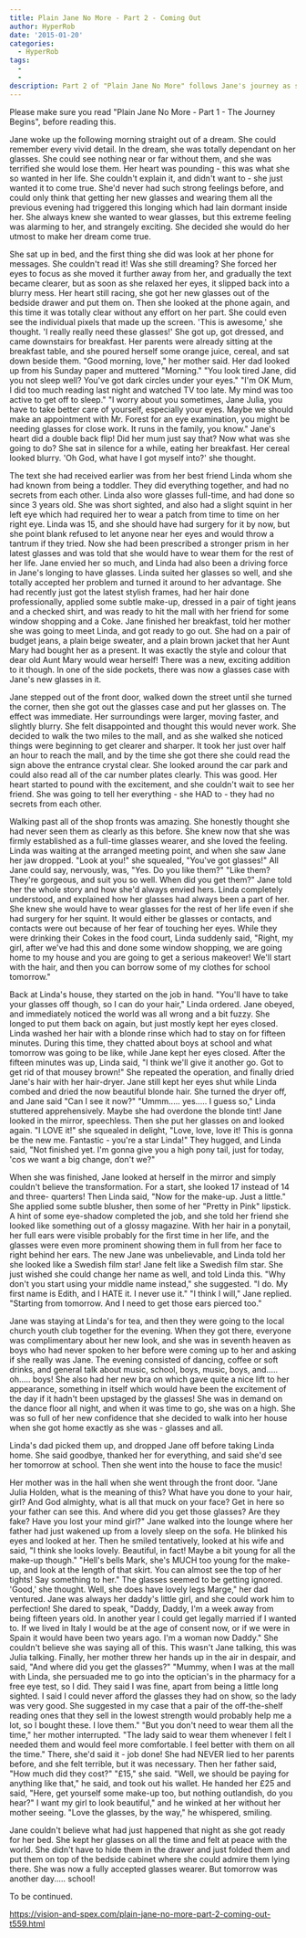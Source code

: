 ```yaml
---
title: Plain Jane No More - Part 2 - Coming Out
author: HyperRob
date: '2015-01-20'
categories:
  - HyperRob
tags:
  - 
  - 
description: Part 2 of "Plain Jane No More" follows Jane's journey as she embraces her longing for glasses and finds her own style.
---
```

Please make sure you read "Plain Jane No More - Part 1 - The Journey Begins", before reading this.

Jane woke up the following morning straight out of a dream. She could remember every vivid detail. In the dream, she was totally dependant on her glasses. She could see nothing near or far without them, and she was terrified she would lose them. Her heart was pounding - this was what she so wanted in her life. She couldn't explain it, and didn't want to - she just wanted it to come true. She'd never had such strong feelings before, and could only think that getting her new glasses and wearing them all the previous evening had triggered this longing which had lain dormant inside her. She always knew she wanted to wear glasses, but this extreme feeling was alarming to her, and strangely exciting. She decided she would do her utmost to make her dream come true.

She sat up in bed, and the first thing she did was look at her phone for messages. She couldn't read it! Was she still dreaming? She forced her eyes to focus as she moved it further away from her, and gradually the text became clearer, but as soon as she relaxed her eyes, it slipped back into a blurry mess. Her heart still racing, she got her new glasses out of the bedside drawer and put them on. Then she looked at the phone again, and this time it was totally clear without any effort on her part. She could even see the individual pixels that made up the screen. 'This is awesome,' she thought. 'I really really need these glasses!' She got up, got dressed, and came downstairs for breakfast. Her parents were already sitting at the breakfast table, and she poured herself some orange juice, cereal, and sat down beside them.
"Good morning, love," her mother said. Her dad looked up from his Sunday paper and muttered "Morning."
"You look tired Jane, did you not sleep well? You've got dark circles under your eyes."
"I'm OK Mum, I did too much reading last night and watched TV too late. My mind was too active to get off to sleep."
"I worry about you sometimes, Jane Julia, you have to take better care of yourself, especially your eyes. Maybe we should make an appointment with Mr. Forest for an eye examination, you might be needing glasses for close work. It runs in the family, you know."
Jane's heart did a double back flip! Did her mum just say that? Now what was she going to do? She sat in silence for a while, eating her breakfast. Her cereal looked blurry. 'Oh God, what have I got myself into?' she thought.

The text she had received earlier was from her best friend Linda whom she had known from being a toddler. They did everything together, and had no secrets from each other. Linda also wore glasses full-time, and had done so since 3 years old. She was short sighted, and also had a slight squint in her left eye which had required her to wear a patch from time to time on her right eye. Linda was 15, and she should have had surgery for it by now, but she point blank refused to let anyone near her eyes and would throw a tantrum if they tried. Now she had been prescribed a stronger prism in her latest glasses and was told that she would have to wear them for the rest of her life. Jane envied her so much, and Linda had also been a driving force in Jane's longing to have glasses. Linda suited her glasses so well, and she totally accepted her problem and turned it around to her advantage. She had recently just got the latest stylish frames, had her hair done professionally, applied some subtle make-up, dressed in a pair of tight jeans and a checked shirt, and was ready to hit the mall with her friend for some window shopping and a Coke. Jane finished her breakfast, told her mother she was going to meet Linda, and got ready to go out. She had on a pair of budget jeans, a plain beige sweater, and a plain brown jacket that her Aunt Mary had bought her as a present. It was exactly the style and colour that dear old Aunt Mary would wear herself! There was a new, exciting addition to it though. In one of the side pockets, there was now a glasses case with Jane's new glasses in it.

Jane stepped out of the front door, walked down the street until she turned the corner, then she got out the glasses case and put her glasses on. The effect was immediate. Her surroundings were larger, moving faster, and slightly blurry. She felt disappointed and thought this would never work. She decided to walk the two miles to the mall, and as she walked she noticed things were beginning to get clearer and sharper. It took her just over half an hour to reach the mall, and by the time she got there she could read the sign above the entrance crystal clear. She looked around the car park and could also read all of the car number plates clearly. This was good. Her heart started to pound with the excitement, and she couldn't wait to see her friend. She was going to tell her everything - she HAD to - they had no secrets from each other.

Walking past all of the shop fronts was amazing. She honestly thought she had never seen them as clearly as this before. She knew now that she was firmly established as a full-time glasses wearer, and she loved the feeling. Linda was waiting at the arranged meeting point, and when she saw Jane her jaw dropped. "Look at you!" she squealed, "You've got glasses!"
All Jane could say, nervously, was, "Yes. Do you like them?"
"Like them? They're gorgeous, and suit you so well. When did you get them?"
Jane told her the whole story and how she'd always envied hers. Linda completely understood, and explained how her glasses had always been a part of her. She knew she would have to wear glasses for the rest of her life even if she had surgery for her squint. It would either be glasses or contacts, and contacts were out because of her fear of touching her eyes.
While they were drinking their Cokes in the food court, Linda suddenly said, "Right, my girl, after we've had this and done some window shopping, we are going home to my house and you are going to get a serious makeover! We'll start with the hair, and then you can borrow some of my clothes for school tomorrow."

Back at Linda's house, they started on the job in hand. "You'll have to take your glasses off though, so I can do your hair," Linda ordered. Jane obeyed, and immediately noticed the world was all wrong and a bit fuzzy. She longed to put them back on again, but just mostly kept her eyes closed. Linda washed her hair with a blonde rinse which had to stay on for fifteen minutes. During this time, they chatted about boys at school and what tomorrow was going to be like, while Jane kept her eyes closed. After the fifteen minutes was up, Linda said, "I think we'll give it another go. Got to get rid of that mousey brown!" She repeated the operation, and finally dried Jane's hair with her hair-dryer. Jane still kept her eyes shut while Linda combed and dried the now beautiful blonde hair. She turned the dryer off, and Jane said "Can I see it now?"
"Ummm..... yes..... I guess so," Linda stuttered apprehensively. Maybe she had overdone the blonde tint! Jane looked in the mirror, speechless. Then she put her glasses on and looked again.
"I LOVE it!" she squealed in delight, "Love, love, love it! This is gonna be the new me. Fantastic - you're a star Linda!" They hugged, and Linda said, "Not finished yet. I'm gonna give you a high pony tail, just for today, 'cos we want a big change, don't we?"

When she was finished, Jane looked at herself in the mirror and simply couldn't believe the transformation. For a start, she looked 17 instead of 14 and three- quarters! Then Linda said, "Now for the make-up. Just a little." She applied some subtle blusher, then some of her "Pretty in Pink" lipstick. A hint of some eye-shadow completed the job, and she told her friend she looked like something out of a glossy magazine. With her hair in a ponytail, her full ears were visible probably for the first time in her life, and the glasses were even more prominent showing them in full from her face to right behind her ears. The new Jane was unbelievable, and Linda told her she looked like a Swedish film star! Jane felt like a Swedish film star. She just wished she could change her name as well, and told Linda this. "Why don't you start using your middle name instead," she suggested. "I do. My first name is Edith, and I HATE it. I never use it."
"I think I will," Jane replied. "Starting from tomorrow. And I need to get those ears pierced too."

Jane was staying at Linda's for tea, and then they were going to the local church youth club together for the evening. When they got there, everyone was complimentary about her new look, and she was in seventh heaven as boys who had never spoken to her before were coming up to her and asking if she really was Jane. The evening consisted of dancing, coffee or soft drinks, and general talk about music, school, boys, music, boys, and..... oh..... boys! She also had her new bra on which gave quite a nice lift to her appearance, something in itself which would have been the excitement of the day if it hadn't been upstaged by the glasses! She was in demand on the dance floor all night, and when it was time to go, she was on a high. She was so full of her new confidence that she decided to walk into her house when she got home exactly as she was - glasses and all.

Linda's dad picked them up, and dropped Jane off before taking Linda home. She said goodbye, thanked her for everything, and said she'd see her tomorrow at school. Then she went into the house to face the music!

Her mother was in the hall when she went through the front door. "Jane Julia Holden, what is the meaning of this? What have you done to your hair, girl? And God almighty, what is all that muck on your face? Get in here so your father can see this. And where did you get those glasses? Are they fake? Have you lost your mind girl?"
Jane walked into the lounge where her father had just wakened up from a lovely sleep on the sofa. He blinked his eyes and looked at her. Then he smiled tentatively, looked at his wife and said, "I think she looks lovely. Beautiful, in fact! Maybe a bit young for all the make-up though."
"Hell's bells Mark, she's MUCH too young for the make-up, and look at the length of that skirt. You can almost see the top of her tights! Say something to her." The glasses seemed to be getting ignored. 'Good,' she thought.
Well, she does have lovely legs Marge," her dad ventured. Jane was always her daddy's little girl, and she could work him to perfection! She dared to speak, "Daddy, Daddy, I'm a week away from being fifteen years old. In another year I could get legally married if I wanted to. If we lived in Italy I would be at the age of consent now, or if we were in Spain it would have been two years ago. I'm a woman now Daddy." She couldn't believe she was saying all of this. This wasn't Jane talking, this was Julia talking. Finally, her mother threw her hands up in the air in despair, and said, "And where did you get the glasses?"
"Mummy, when I was at the mall with Linda, she persuaded me to go into the optician's in the pharmacy for a free eye test, so I did. They said I was fine, apart from being a little long sighted. I said I could never afford the glasses they had on show, so the lady was very good. She suggested in my case that a pair of the off-the-shelf reading ones that they sell in the lowest strength would probably help me a lot, so I bought these. I love them."
"But you don't need to wear them all the time," her mother interrupted.
"The lady said to wear them whenever I felt I needed them and would feel more comfortable. I feel better with them on all the time." There, she'd said it - job done! She had NEVER lied to her parents before, and she felt terrible, but it was necessary. Then her father said, "How much did they cost?"
"£15," she said.
"Well, we should be paying for anything like that," he said, and took out his wallet. He handed her £25 and said, "Here, get yourself some make-up too, but nothing outlandish, do you hear?" I want my girl to look beautiful," and he winked at her without her mother seeing. "Love the glasses, by the way," he whispered, smiling.

Jane couldn't believe what had just happened that night as she got ready for her bed. She kept her glasses on all the time and felt at peace with the world. She didn't have to hide them in the drawer and just folded them and put them on top of the bedside cabinet where she could admire them lying there. She was now a fully accepted glasses wearer. But tomorrow was another day..... school!

To be continued.

https://vision-and-spex.com/plain-jane-no-more-part-2-coming-out-t559.html